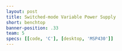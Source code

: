 ```yaml
---
layout: post
title: Switched-mode Variable Power Supply
short: benchtop
banner-position: .33
team: 5
specs: [[code, 'C'], [desktop, 'MSP430']]
---
```

